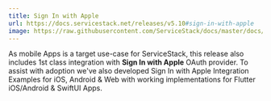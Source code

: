 ```yaml
---
title: Sign In with Apple
url: https://docs.servicestack.net/releases/v5.10#sign-in-with-apple
image: https://raw.githubusercontent.com/ServiceStack/docs/master/docs/images/dev/web-signin-with-apple-login.png
---
```


As mobile Apps is a target use-case for ServiceStack, this release also includes 1st class integration with **Sign In with Apple** OAuth provider. To assist with adoption we've also developed Sign In with Apple Integration Examples for iOS, Android & Web with working implementations for Flutter iOS/Android & SwiftUI Apps.
